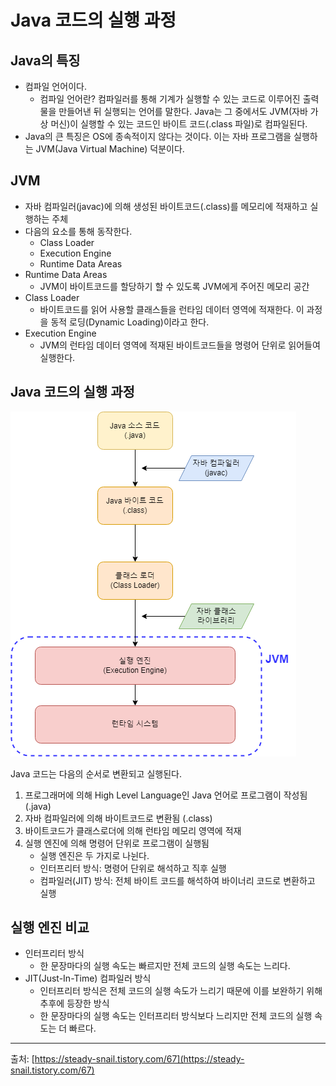 
# Java 코드의 실행 과정

## Java의 특징

- 컴파일 언어이다.
    - 컴파일 언어란? 컴파일러를 통해 기계가 실행할 수 있는 코드로 이루어진 출력물을 만들어낸 뒤 실행되는 언어를 말한다. Java는 그 중에서도 JVM(자바 가상 머신)이 실행할 수 있는 코드인 바이트 코드(.class 파일)로 컴파일된다.
- Java의 큰 특징은 OS에 종속적이지 않다는 것이다. 이는 자바 프로그램을 실행하는 JVM(Java Virtual Machine) 덕분이다.

## JVM

- 자바 컴파일러(javac)에 의해 생성된 바이트코드(.class)를 메모리에 적재하고 실행하는 주체
- 다음의 요소를 통해 동작한다.
    - Class Loader
    - Execution Engine
    - Runtime Data Areas
- Runtime Data Areas
    - JVM이 바이트코드를 할당하기 할 수 있도록 JVM에게 주어진 메모리 공간
- Class Loader
    - 바이트코드를 읽어 사용할 클래스들을 런타임 데이터 영역에 적재한다. 이 과정을 동적 로딩(Dynamic Loading)이라고 한다.
- Execution Engine
    - JVM의 런타임 데이터 영역에 적재된 바이트코드들을 명령어 단위로 읽어들여 실행한다.

## Java 코드의 실행 과정

![Java 코드의 실행 과정](./imgs/java-execution-structure.png)

Java 코드는 다음의 순서로 변환되고 실행된다.

1. 프로그래머에 의해 High Level Language인 Java 언어로 프로그램이 작성됨 (.java)
2. 자바 컴파일러에 의해 바이트코드로 변환됨 (.class)
3. 바이트코드가 클래스로더에 의해 런타임 메모리 영역에 적재
4. 실행 엔진에 의해 명령어 단위로 프로그램이 실행됨
    - 실행 엔진은 두 가지로 나뉜다.
    - 인터프리터 방식: 명령어 단위로 해석하고 직후 실행
    - 컴파일러(JIT) 방식: 전체 바이트 코드를 해석하여 바이너리 코드로 변환하고 실행

## 실행 엔진 비교

- 인터프리터 방식
    - 한 문장마다의 실행 속도는 빠르지만 전체 코드의 실행 속도는 느리다.
- JIT(Just-In-Time) 컴파일러 방식
    - 인터프리터 방식은 전체 코드의 실행 속도가 느리기 때문에 이를 보완하기 위해 추후에 등장한 방식
    - 한 문장마다의 실행 속도는 인터프리터 방식보다 느리지만 전체 코드의 실행 속도는 더 빠르다.

---

출처: [https://steady-snail.tistory.com/67](https://steady-snail.tistory.com/67)